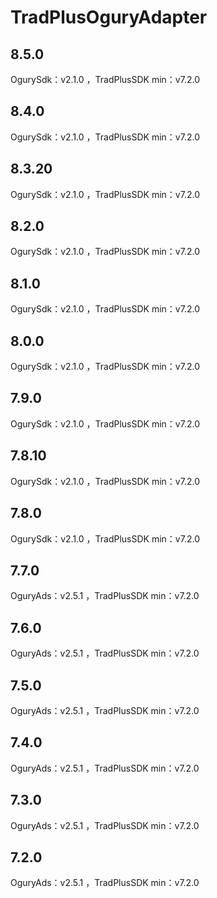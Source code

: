 # TradPlusOguryAdapter

## 8.5.0

OgurySdk：v2.1.0 ，TradPlusSDK min：v7.2.0

## 8.4.0

OgurySdk：v2.1.0 ，TradPlusSDK min：v7.2.0

## 8.3.20

OgurySdk：v2.1.0 ，TradPlusSDK min：v7.2.0

## 8.2.0

OgurySdk：v2.1.0 ，TradPlusSDK min：v7.2.0

## 8.1.0

OgurySdk：v2.1.0 ，TradPlusSDK min：v7.2.0

## 8.0.0

OgurySdk：v2.1.0 ，TradPlusSDK min：v7.2.0

## 7.9.0

OgurySdk：v2.1.0 ，TradPlusSDK min：v7.2.0

## 7.8.10

OgurySdk：v2.1.0 ，TradPlusSDK min：v7.2.0

## 7.8.0

OgurySdk：v2.1.0 ，TradPlusSDK min：v7.2.0

## 7.7.0

OguryAds：v2.5.1 ，TradPlusSDK min：v7.2.0

## 7.6.0

OguryAds：v2.5.1 ，TradPlusSDK min：v7.2.0

## 7.5.0

OguryAds：v2.5.1 ，TradPlusSDK min：v7.2.0

## 7.4.0

OguryAds：v2.5.1 ，TradPlusSDK min：v7.2.0

## 7.3.0

OguryAds：v2.5.1 ，TradPlusSDK min：v7.2.0

## 7.2.0

OguryAds：v2.5.1 ，TradPlusSDK min：v7.2.0